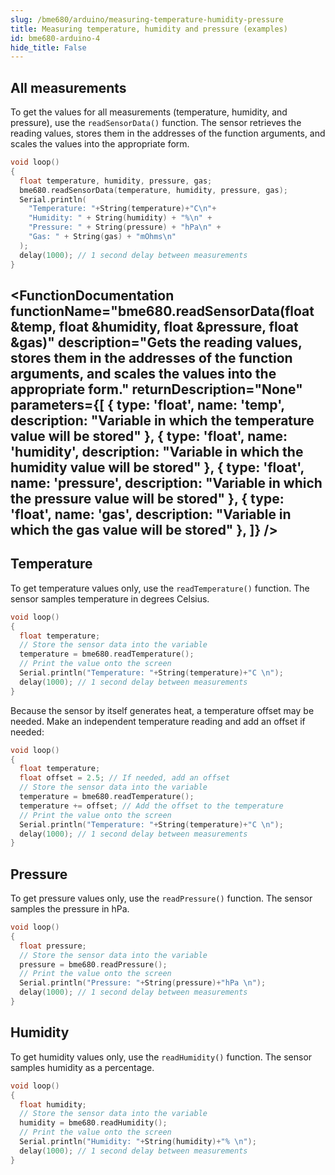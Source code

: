```yaml
---
slug: /bme680/arduino/measuring-temperature-humidity-pressure
title: Measuring temperature, humidity and pressure (examples)
id: bme680-arduino-4 
hide_title: False
---
```

## All measurements

To get the values for all measurements (temperature, humidity, and pressure), use the `readSensorData()` function. The sensor retrieves the reading values, stores them in the addresses of the function arguments, and scales the values into the appropriate form.

```cpp
void loop()
{
  float temperature, humidity, pressure, gas;
  bme680.readSensorData(temperature, humidity, pressure, gas);
  Serial.println(
    "Temperature: "+String(temperature)+"C\n"+
    "Humidity: " + String(humidity) + "%\n" +
    "Pressure: " + String(pressure) + "hPa\n" +
    "Gas: " + String(gas) + "mOhms\n"
  );
  delay(1000); // 1 second delay between measurements
}
```
<CenteredImage src="/img/bme680/bme680_allvalues.png" alt="Serial monitor all readings" caption="Serial monitor" width="100%" />

<FunctionDocumentation
  functionName="bme680.readSensorData(float &temp, float &humidity, float &pressure, float &gas)"
  description="Gets the reading values, stores them in the addresses of the function arguments, and scales the values into the appropriate form."
  returnDescription="None"
  parameters={[
  { type: 'float', name: 'temp', description: "Variable in which the temperature value will be stored" },
  { type: 'float', name: 'humidity', description: "Variable in which the humidity value will be stored" },
  { type: 'float', name: 'pressure', description: "Variable in which the pressure value will be stored" },
  { type: 'float', name: 'gas', description: "Variable in which the gas value will be stored" },
  ]}
/>
---

## Temperature

To get temperature values only, use the `readTemperature()` function. The sensor samples temperature in degrees Celsius.

```cpp
void loop()
{
  float temperature;
  // Store the sensor data into the variable
  temperature = bme680.readTemperature();
  // Print the value onto the screen
  Serial.println("Temperature: "+String(temperature)+"C \n");
  delay(1000); // 1 second delay between measurements
}
```

<WarningBox>

Because the sensor by itself generates heat, a temperature offset may be needed. Make an independent temperature reading and add an offset if needed:

```cpp
void loop()
{
  float temperature;
  float offset = 2.5; // If needed, add an offset
  // Store the sensor data into the variable
  temperature = bme680.readTemperature();
  temperature += offset; // Add the offset to the temperature
  // Print the value onto the screen
  Serial.println("Temperature: "+String(temperature)+"C \n");
  delay(1000); // 1 second delay between measurements
}
```

</WarningBox>

<CenteredImage src="/img/bme680/bme680_temperature.png" alt="Serial monitor temperature readings" caption="Serial monitor" width="100%" />

<FunctionDocumentation
  functionName="bme680.readTemperature()"
  description="Reads the value from the sensor and returns the scaled Celsius value"
  returnDescription="Float value of the temperature reading in degrees Celsius"
  parameters={[]}
/>
---

## Pressure

To get pressure values only, use the `readPressure()` function. The sensor samples the pressure in hPa.

```cpp
void loop()
{
  float pressure;
  // Store the sensor data into the variable
  pressure = bme680.readPressure();
  // Print the value onto the screen
  Serial.println("Pressure: "+String(pressure)+"hPa \n");
  delay(1000); // 1 second delay between measurements
}
```
<CenteredImage src="/img/bme680/bme680_pressure.png" alt="Serial monitor pressure readings" caption="Serial monitor" width="100%" />

<FunctionDocumentation
  functionName="bme680.readPressure()"
  description="Reads the value from the sensor and returns the scaled hPa value"
  returnDescription="Float value of the pressure reading in hPa"
  parameters={[]}
/>
---

## Humidity

To get humidity values only, use the `readHumidity()` function. The sensor samples humidity as a percentage.

```cpp
void loop()
{
  float humidity;
  // Store the sensor data into the variable
  humidity = bme680.readHumidity();
  // Print the value onto the screen
  Serial.println("Humidity: "+String(humidity)+"% \n");
  delay(1000); // 1 second delay between measurements
}
```
<CenteredImage src="/img/bme680/bme680_humidity.png" alt="Serial monitor humidity readings" caption="Serial monitor" width="100%" />

<FunctionDocumentation
  functionName="bme680.readHumidity()"
  description="Reads the value from the sensor and returns the scaled percentage value"
  returnDescription="Float value of the humidity reading in %"
  parameters={[]}
/>